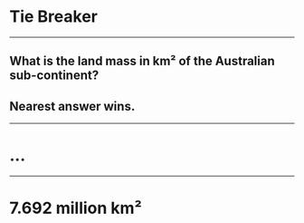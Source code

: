 # Tie Breaker

---

## What is the land mass in km² of the Australian sub-continent?
## Nearest answer wins.

---

# ...

---

# 7.692 million km²
